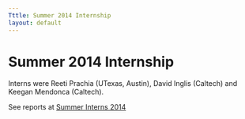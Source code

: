 ```yaml
---
Tttle: Summer 2014 Internship
layout: default
---
```


# Summer 2014 Internship

Interns were Reeti Prachia (UTexas, Austin), David Inglis (Caltech) and Keegan Mendonca (Caltech).

See reports at [Summer Interns 2014](http://pelegri.wordpress.com/2014/08/07/2014-summer-interns/)